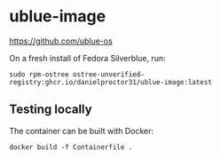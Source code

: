 # ublue-image

https://github.com/ublue-os

On a fresh install of Fedora Silverblue, run:

```
sudo rpm-ostree ostree-unverified-registry:ghcr.io/danielproctor31/ublue-image:latest
```

## Testing locally

The container can be built with Docker:
```
docker build -f Containerfile .
```
